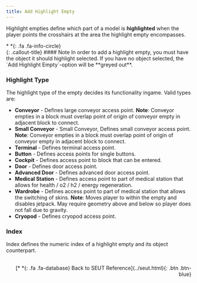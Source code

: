 ```yaml
---
title: Add Highlight Empty
---
```

Highlight empties define which part of a model is **highlighted** when the player points the crosshairs at the area the highlight empty encompasses.

<div class="callout-block callout-info"><div class="icon-holder">*&nbsp;*{: .fa .fa-info-circle}
</div><div class="content">
{: .callout-title}
#### Note
In order to add a highlight empty, you must have the object it should highlight selected. If you have no object selected, the `Add Highlight Empty`-option will be **greyed out**.
</div></div>

### Highlight Type
The highlight type of the empty decides its functionality ingame. Valid types are:

* **Conveyor** - Defines large conveyor access point. **Note**: Conveyor empties in a block must overlap point of origin of conveyor empty in adjacent block to connect.
* **Small Conveyor** - Small Conveyor, Defines small conveyor access point. **Note**: Conveyor empties in a block must overlap point of origin of conveyor empty in adjacent block to connect.
* **Terminal** - Defines terminal access point.
* **Button** - Defines access points for single buttons.
* **Cockpit** - Defines access point to block that can be entered.
* **Door** - Defines door access point.
* **Advanced Door** - Defines advanced door access point.
* **Medical Station** - Defines access point to part of medical station that allows for health / o2 / h2 / energy regeneration.
* **Wardrobe** - Defines access point to part of medical station that allows the switching of skins. **Note**: Moves player to within the empty and disables jetpack. May require geometry above and below so player does not fall due to gravity.
* **Cryopod** - Defines cryopod access point.

### Index
Index defines the numeric index of a highlight empty and its object counterpart. 
<br><br/>
<p style="text-align:right">[*&nbsp;*{: .fa .fa-database} Back to SEUT Reference](../seut.html){: .btn .btn-blue}</p>
